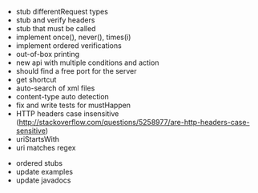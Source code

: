 + stub differentRequest types
+ stub and verify headers
+ stub that must be called
+ implement once(), never(), times(i)
+ implement ordered verifications
+ out-of-box printing
+ new api with multiple conditions and action
+ should find a free port for the server
+ get shortcut
+ auto-search of xml files
+ content-type auto detection
+ fix and write tests for mustHappen
+ HTTP headers case insensitive (http://stackoverflow.com/questions/5258977/are-http-headers-case-sensitive)
+ uriStartsWith
+ uri matches regex
- ordered stubs
- update examples
- update javadocs
